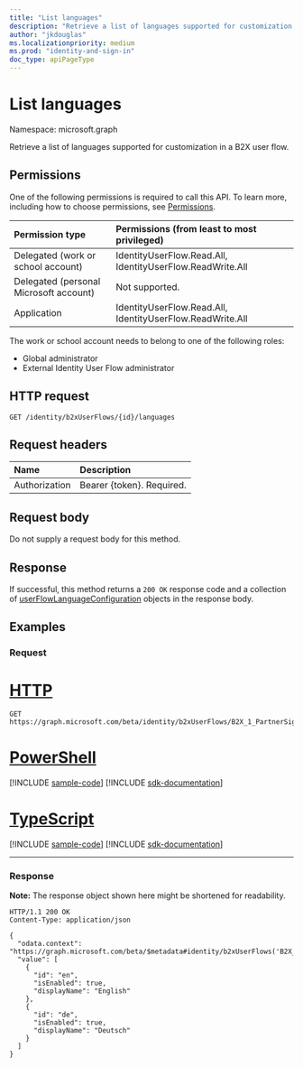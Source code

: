 ```yaml
---
title: "List languages"
description: "Retrieve a list of languages supported for customization within a B2X user flow."
author: "jkdouglas"
ms.localizationpriority: medium
ms.prod: "identity-and-sign-in"
doc_type: apiPageType
---
```


# List languages

Namespace: microsoft.graph

Retrieve a list of languages supported for customization in a B2X user flow.

## Permissions

One of the following permissions is required to call this API. To learn more, including how to choose permissions, see [Permissions](/graph/permissions-reference).

|Permission type      | Permissions (from least to most privileged)              |
|:--------------------|:---------------------------------------------------------|
|Delegated (work or school account)|IdentityUserFlow.Read.All, IdentityUserFlow.ReadWrite.All|
|Delegated (personal Microsoft account)| Not supported.|
|Application|IdentityUserFlow.Read.All, IdentityUserFlow.ReadWrite.All|

The work or school account needs to belong to one of the following roles:

* Global administrator
* External Identity User Flow administrator

## HTTP request

<!-- {
  "blockType": "ignored"
}
-->

``` http
GET /identity/b2xUserFlows/{id}/languages
```

## Request headers

|Name|Description|
|:---|:---|
|Authorization|Bearer {token}. Required.|

## Request body

Do not supply a request body for this method.

## Response

If successful, this method returns a `200 OK` response code and a collection of [userFlowLanguageConfiguration](../resources/userflowlanguageconfiguration.md) objects in the response body.

## Examples

### Request


# [HTTP](#tab/http)
<!-- {
  "blockType": "request",
  "name": "get_userflowlanguageconfiguration_2",
  "sampleKeys": ["B2X_1_PartnerSignUp"]
}
-->

``` http
GET https://graph.microsoft.com/beta/identity/b2xUserFlows/B2X_1_PartnerSignUp/languages
```

# [PowerShell](#tab/powershell)
[!INCLUDE [sample-code](../includes/snippets/powershell/get-userflowlanguageconfiguration-2-powershell-snippets.md)]
[!INCLUDE [sdk-documentation](../includes/snippets/snippets-sdk-documentation-link.md)]

# [TypeScript](#tab/typescript)
[!INCLUDE [sample-code](../includes/snippets/typescript/get-userflowlanguageconfiguration-2-typescript-snippets.md)]
[!INCLUDE [sdk-documentation](../includes/snippets/snippets-sdk-documentation-link.md)]

---


### Response

**Note:** The response object shown here might be shortened for readability.
<!-- {
  "blockType": "response",
  "truncated": true,
  "@odata.type": "Collection(microsoft.graph.userFlowLanguageConfiguration)"
}
-->

``` http
HTTP/1.1 200 OK
Content-Type: application/json

{
  "odata.context": "https://graph.microsoft.com/beta/$metadata#identity/b2xUserFlows('B2X_1_PartnerSignUp')/languages",
  "value": [
    {
      "id": "en",
      "isEnabled": true,
      "displayName": "English"
    },
    {
      "id": "de",
      "isEnabled": true,
      "displayName": "Deutsch"
    }
  ]
}
```
